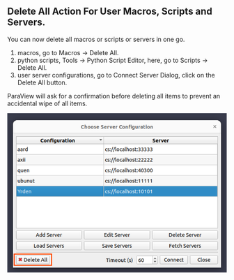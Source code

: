 ## Delete All Action For User Macros, Scripts and Servers.

You can now delete all macros or scripts or servers in one go.

1. macros, go to Macros -> Delete All.
2. python scripts, Tools -> Python Script Editor, here, go to Scripts -> Delete All.
3. user server configurations, go to Connect Server Dialog, click on the Delete All button.

ParaView will ask for a confirmation before deleting all items to prevent an accidental wipe
of all items.

![Delete all servers](../img/dev/delete-all-servers.png)
